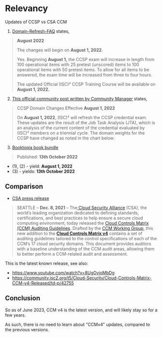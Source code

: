 # Relevancy

Updates of CCSP vs CSA CCM 

1. [Domain-Refresh-FAQ](https://www.isc2.org/Certifications/CCSP/Domain-Refresh-FAQ) states,
>**August 2022**
>
>
> The changes will begin on **August 1, 2022**.
>
> Yes. Beginning **August 1,** the CCSP exam will increase in length from 100 operational items with 25 pretest (unscored) items to 100 operational items with 50 pretest items. To allow for all items to be answered, the exam time will be increased from three to four hours.
> 
> The updated Official (ISC)² CCSP Training Course will be available on **August 1, 2022.**


2. [This official community post written by Community Manager](https://community.isc2.org/t5/CCSP-Study-Group/CCSP-Domain-Changes-Effective-August-1-2022/td-p/48588) states,
> CCSP Domain Changes Effective **August 1, 2022**
>
> On **August 1, 2022**, (ISC)² will refresh the CCSP credential exam. These updates are the result of the Job Task Analysis (JTA), which is an analysis of the current content of the credential evaluated by (ISC)² members on a triennial cycle. The domain weights for the CCSP have changed as noted in the chart below:   

3. [Booktopia book bundle](https://www.booktopia.com.au/-isc-2-ccsp-certified-cloud-security-professional-official-study-guide-practice-tests-bundle-mike-chapple/book/9781119909439.html)

> Published: **13th October 2022**

* (1), (2) - yield: **August 1, 2022**
* (3) - yields: **13th October 2022**

## Comparison

* [CSA press release](https://cloudsecurityalliance.org/press-releases/2021/12/08/cloud-security-alliance-releases-new-cloud-controls-matrix-auditing-guidelines/)
> SEATTLE – **Dec. 8, 2021** – The[ Cloud Security Alliance](https://cloudsecurityalliance.org/) (CSA), the world’s leading organization dedicated to defining standards, certifications, and best practices to help ensure a secure cloud computing environment, today released the [Cloud Controls Matrix (CCM) Auditing Guidelines](https://cloudsecurityalliance.org/artifacts/ccm-v4-0-auditing-guidelines/). Drafted by the [CCM Working Group](https://cloudsecurityalliance.org/research/working-groups/cloud-controls-matrix/), this new addition to the **[Cloud Controls Matrix v4](https://cloudsecurityalliance.org/research/cloud-controls-matrix/)** contains a set of auditing guidelines tailored to the control specifications of each of the CCM’s 17 cloud security domains. This document provides auditors with a baseline understanding of the CCM audit areas, allowing them to better perform a CCM-related audit and assessment.

This is the latest known release, see also:
* https://www.youtube.com/watch?v=8UgOyjoMbDg
* https://community.isc2.org/t5/Cloud-Security/Cloud-Controls-Matrix-CCM-v4-Released/td-p/42755

## Conclusion

So as of June 2023, CCM v4 is the latest version, and will likely stay so for a few years.

As such, there is no need to learn about "CCMv4" updates, compared to the previous versions.

